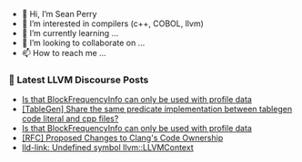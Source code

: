 - 👋 Hi, I’m Sean Perry
- 👀 I’m interested in compilers (c++, COBOL, llvm)
- 🌱 I’m currently learning ...
- 💞️ I’m looking to collaborate on ...
- 📫 How to reach me ...

<!---
s66perry/s66perry is a ✨ special ✨ repository because its `README.md` (this file) appears on your GitHub profile.
You can click the Preview link to take a look at your changes.
--->
### 📕 Latest LLVM Discourse Posts

<!-- DISCOURSE-LLVM:START -->
- [Is that BlockFrequencyInfo can only be used with profile data](https://discourse.llvm.org/t/is-that-blockfrequencyinfo-can-only-be-used-with-profile-data/64855#post_4)
- [[TableGen] Share the same predicate implementation between tablegen code literal and cpp files?](https://discourse.llvm.org/t/tablegen-share-the-same-predicate-implementation-between-tablegen-code-literal-and-cpp-files/64858#post_1)
- [Is that BlockFrequencyInfo can only be used with profile data](https://discourse.llvm.org/t/is-that-blockfrequencyinfo-can-only-be-used-with-profile-data/64855#post_3)
- [[RFC] Proposed Changes to Clang&#39;s Code Ownership](https://discourse.llvm.org/t/rfc-proposed-changes-to-clangs-code-ownership/64813#post_12)
- [lld-link: Undefined symbol llvm::LLVMContext](https://discourse.llvm.org/t/lld-link-undefined-symbol-llvm-llvmcontext/64581#post_5)
<!-- DISCOURSE-LLVM:END -->
